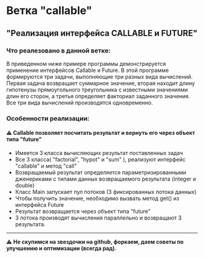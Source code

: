# Ветка "callable"
## "Реализация интерфейса CALLABLE и FUTURE"

### Что реалезовано в данной ветке:
В приведенном ниже примере программы демонстрируется применение интерфейсов
Callable и Future. В этой программе формируются три задачи, выполняющие три разных вида вычислений. Первая задача возвращает суммарное
значение, вторая находит длину гипотенузы прямоугольного треугольника с известными
значениями длин его сторон, а третья определяет факториал заданного
значения. Все три вида вычислений производятся одновременно.

### Особенности реализации:
#### :warning: Callable позволяет посчитать результат и вернуть его через объект типа "future"
- Имеется 3 класса вычисляющих результат поставленных задач
- Все 3 класса( "factorial", "hypot" и "sum" ), реализуют интерфейс "callable" и метод "call"
- Возвращаемый результат определяется параметризированными дженериками с типами данных возвращаемого результата (integer и double)
- Класс Main запускает пул потоков (3 фиксированных потока данных)
- Чтобы получить значение, необходимо вызвать метод get() из интерфейса Future
- Результат возвращается через объект типа "future"
- 3 потока производят вычисления параллельно и возвращают 3 результата.


**********************************************************************

:warning: **Не скупимся на звездочки на github, форкаем, даем советы по улучшению и оптимизации (всегда рад).**
